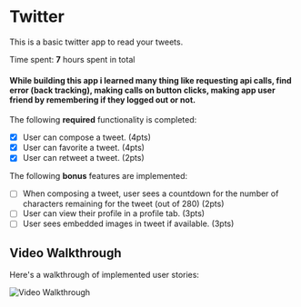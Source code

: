 # Twitter 

This is a basic twitter app to read your tweets.

Time spent: **7** hours spent in total

#### While building this app i learned many thing like requesting api calls, find error (back tracking), making calls on button clicks, making app user friend by remembering if they logged out or not.

The following **required** functionality is completed:

- [x] User can compose a tweet. (4pts)
- [x] User can favorite a tweet. (4pts)
- [x] User can retweet a tweet. (2pts)

The following **bonus** features are implemented:

- [ ] When composing a tweet, user sees a countdown for the number of characters remaining for the tweet (out of 280) (2pts)
- [ ] User can view their profile in a profile tab. (3pts)
- [ ] User sees embedded images in tweet if available. (3pts)

## Video Walkthrough

Here's a walkthrough of implemented user stories:

<img src='http://g.recordit.co/XfxKEzgh5f.gif' title='Video Walkthrough' width='' alt='Video Walkthrough' />
